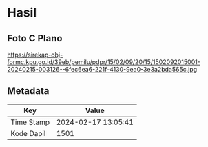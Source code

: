 # Hasil

## Foto C Plano

https://sirekap-obj-formc.kpu.go.id/39eb/pemilu/pdpr/15/02/09/20/15/1502092015001-20240215-003126--6fec6ea6-221f-4130-9ea0-3e3a2bda565c.jpg


## Metadata

| Key        | Value               |
| ---------- | ------------------- |
| Time Stamp | 2024-02-17 13:05:41 |
| Kode Dapil | 1501                |



